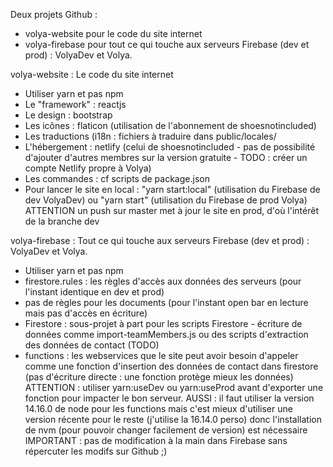Deux projets Github : 
- volya-website pour le code du site internet
- volya-firebase pour tout ce qui touche aux serveurs Firebase (dev et prod) : VolyaDev et Volya.

volya-website :
Le code du site internet
- Utiliser yarn et pas npm
- Le "framework" : reactjs
- Le design : bootstrap
- Les icônes : flaticon (utilisation de l'abonnement de shoesnotincluded)
- Les traductions (i18n : fichiers à traduire dans public/locales/<langage>
- L'hébergement : netlify (celui de shoesnotincluded - pas de possibilité d'ajouter d'autres membres sur la version gratuite - TODO : créer un compte Netlify propre à Volya)
- Les commandes : cf scripts de package.json
- Pour lancer le site en local : "yarn start:local" (utilisation du Firebase de dev VolyaDev) ou "yarn start" (utilisation du Firebase de prod Volya)
ATTENTION un push sur master met à jour le site en prod, d'où l'intérêt de la branche dev

volya-firebase :
Tout ce qui touche aux serveurs Firebase (dev et prod) : VolyaDev et Volya.
- Utiliser yarn et pas npm
- firestore.rules : les règles d'accès aux données des serveurs (pour l'instant identique en dev et prod)
- pas de règles pour les documents (pour l'instant open bar en lecture mais pas d'accès en écriture)
- Firestore : sous-projet à part pour les scripts Firestore - écriture de données comme import-teamMembers.js ou des scripts d'extraction des données de contact (TODO)
- functions : les webservices que le site peut avoir besoin d'appeler comme une fonction d'insertion des données de contact dans firestore (pas d'écriture directe : une fonction protège mieux les données)
ATTENTION : utiliser yarn:useDev ou yarn:useProd avant d'exporter une fonction pour impacter le bon serveur.
AUSSI : il faut utiliser la version 14.16.0 de node pour les functions mais c'est mieux d'utiliser une version récente pour le reste (j'utilise la 16.14.0 perso) donc l'installation de nvm (pour pouvoir changer facilement de version) est nécessaire
IMPORTANT : pas de modification à la main dans Firebase sans répercuter les modifs sur Github ;)

